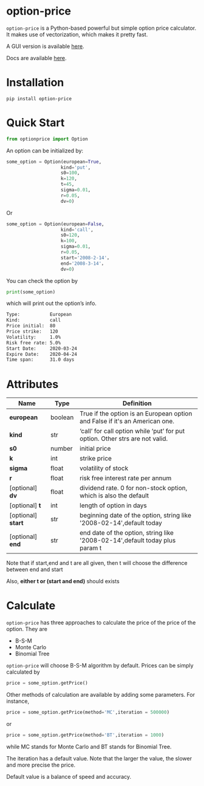 # option-price
`option-price` is a Python-based powerful but simple option price calculator. It makes use of vectorization, which makes it pretty fast.

A GUI version is available [here](https://github.com/QSCTech-Sange/Options-Calculator). 

Docs are available [here](https://qsctech-sange.github.io/option-price). 

# Installation
```shell
pip install option-price
```
# Quick Start
```python
from optionprice import Option
```

An option can be initialized by:
```python
some_option = Option(european=True,
                    kind='put',
                    s0=100,
                    k=120,
                    t=45,
                    sigma=0.01,
                    r=0.05,
                    dv=0)
```
Or

```python
some_option = Option(european=False,
                    kind='call',
                    s0=120,
                    k=100,
                    sigma=0.01,
                    r=0.05,
                    start='2008-2-14'，
                    end='2008-3-14'，
                    dv=0)
```

You can check the option by 

```python
print(some_option)
```

which will print out the option’s info.

```reStructuredText
Type:           European
Kind:           call
Price initial:  80
Price strike:   120
Volatility:     1.0%
Risk free rate: 5.0%
Start Date:     2020-03-24
Expire Date:    2020-04-24
Time span:      31.0 days
```

# Attributes

Name | Type |  Definition  
-|-|-
**european** | boolean | True if the option is an European option and False if it's an American one. 
**kind** | str | ‘call’ for call option while ‘put’ for put option. Other strs are not valid. 
**s0** | number | initial price 
**k** | int | strike price 
**sigma** | float | volatility of stock 
**r** | float | risk free interest rate per annum 
[optional] **dv** | float | dividend rate. 0 for non-stock option, which is also the default 
[optional] **t** | int | length of option in days 
[optional] **start** | str | beginning date of the option, string like '2008-02-14',default today 
[optional] **end** | str | end date of the option, string like '2008-02-14',default today plus param t 

Note that if start,end and t are all given, then t will choose the difference between end and start

Also, **either t or (start and end)** should exists

# Calculate

`option-price` has three approaches to calculate the price of the price of the option. They are
+ B-S-M
+ Monte Carlo
+ Binomial Tree

`option-price` will choose B-S-M algorithm by default. Prices can be simply calculated by

```python
price = some_option.getPrice()
```

Other methods of calculation are available by adding some parameters. For instance,
```python
price = some_option.getPrice(method='MC',iteration = 500000)
```

or

```python
price = some_option.getPrice(method='BT',iteration = 1000)
```

while MC stands for Monte Carlo and BT stands for Binomial Tree. 

The iteration has a default value. Note that the larger the value, the slower and more precise the price.

Default value is a balance of speed and accuracy.